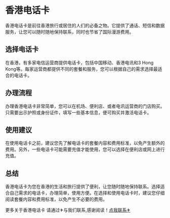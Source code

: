 # 香港电话卡

香港电话卡是前往香港旅行或居住的人们的必备之物。它提供了通话、短信和数据服务，让您可以随时随地保持联系，同时也节省了国际漫游费用。

## 选择电话卡

在香港，有多家电信运营商提供电话卡，包括中国移动、香港电讯和3 Hong Kong等。每家运营商都提供不同的套餐和服务，您可以根据自己的需求选择最适合的电话卡。

## 办理流程

办理香港电话卡非常简单，您可以在机场、便利店、或者电讯运营商的门店购买。只需要出示护照或身份证件，填写一些基本信息，便可购买并激活电话卡。

## 使用建议

在使用电话卡之前，建议您先了解电话卡的套餐内容和费用标准，以免产生额外的费用。另外，一些电话卡可能需要充值才能使用，您可以选择在便利店或网上进行充值。

## 总结

香港电话卡为您在香港的生活和旅行提供了便利，让您随时随地保持联系。选择适合自己需求的电话卡，办理简单，使用方便。在选择和使用电话卡时，建议您仔细阅读套餐内容和费用标准，以免产生不必要的费用。

更多关于香港电话卡 请通过✈与我们联系,感谢阅读！[点我联系✈](https://www.k02.cc)